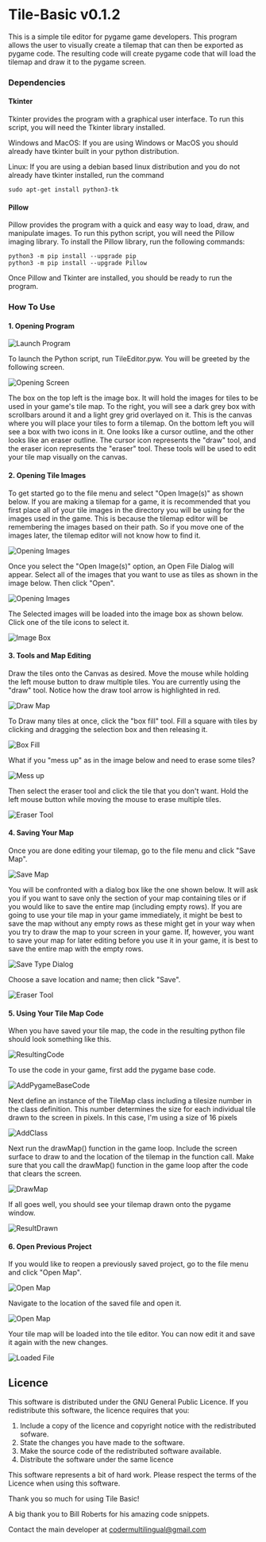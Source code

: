 # Tile-Basic v0.1.2
This is a simple tile editor for pygame game developers. This program allows the user to visually create a tilemap that can then be exported as pygame code. The resulting code will create pygame code that will load the tilemap and draw it to the pygame screen.

### Dependencies
#### Tkinter
Tkinter provides the program with a graphical user interface. To run this script, you will need the Tkinter library installed. 

Windows and MacOS:
  If you are using Windows or MacOS you should already have tkinter built in your python distribution.

Linux:
  If you are using a debian based linux distribution and you do not already have tkinter installed, run the command
  ```
  sudo apt-get install python3-tk
  ```
#### Pillow
Pillow provides the program with a quick and easy way to load, draw, and manipulate images. To run this python script, you will need the Pillow imaging library. To install the Pillow library, run the following commands:

```
python3 -m pip install --upgrade pip
python3 -m pip install --upgrade Pillow
```
Once Pillow and Tkinter are installed, you should be ready to run the program.

### How To Use
#### 1. Opening Program
![Launch Program](https://user-images.githubusercontent.com/71729368/135165553-6b96e732-dc10-4fcc-a8f0-abb564947682.jpg)

To launch the Python script, run TileEditor.pyw. You will be greeted by the following screen.

![Opening Screen](https://github.com/Multilingual-Coder/tilebasic/blob/main/content/images/Step2.jpg)



The box on the top left is the image box. It will hold the images for tiles to be used in your game's tile map. To the right, you will see a dark grey box with scrollbars around it and a light grey grid overlayed on it. This is the canvas where you will place your tiles to form a tilemap. On the bottom left you will see a box with two icons in it. One looks like a cursor outline, and the other looks like an eraser outline. The cursor icon represents the "draw" tool, and the eraser icon represents the "eraser" tool. These tools will be used to edit your tile map visually on the canvas.

#### 2. Opening Tile Images
To get started go to the file menu and select "Open Image(s)" as shown below. If you are making a tilemap for a game, it is recommended that you first place all of your tile images in the directory you will be using for the images used in the game. This is because the tilemap editor will be remembering the images based on their path. So if you move one of the images later, the tilemap editor will not know how to find it.

![Opening Images](https://github.com/Multilingual-Coder/tilebasic/blob/main/content/images/Step3.jpg)

Once you select the "Open Image(s)" option, an Open File Dialog will appear. Select all of the images that you want to use as tiles as shown in the image below. Then click "Open".


![Opening Images](https://github.com/Multilingual-Coder/tilebasic/blob/main/content/images/Step4.jpg)

The Selected images will be loaded into the image box as shown below. Click one of the tile icons to select it.

![Image Box](https://github.com/Multilingual-Coder/tilebasic/blob/main/content/images/Step5.jpg)

#### 3. Tools and Map Editing

Draw the tiles onto the Canvas as desired. Move the mouse while holding the left mouse button to draw multiple tiles. You are currently using the "draw" tool. Notice how the draw tool arrow is highlighted in red.

![Draw Map](https://github.com/Multilingual-Coder/tilebasic/blob/main/content/images/Step6.jpg)

To Draw many tiles at once, click the "box fill" tool. Fill a square with tiles by clicking and dragging the selection box and then releasing it.

![Box Fill](https://github.com/Multilingual-Coder/tilebasic/blob/main/content/images/Step7.jpg)

What if you "mess up" as in the image below and need to erase some tiles?

![Mess up](https://github.com/Multilingual-Coder/tilebasic/blob/main/content/images/Step8.jpg)

Then select the eraser tool and click the tile that you don't want. Hold the left mouse button while moving the mouse to erase multiple tiles.

![Eraser Tool](https://github.com/Multilingual-Coder/tilebasic/blob/main/content/images/Step9.jpg)


#### 4. Saving Your Map

Once you are done editing your tilemap, go to the file menu and click "Save Map".

![Save Map](https://github.com/Multilingual-Coder/tilebasic/blob/main/content/images/Step10.jpg)

You will be confronted with a dialog box like the one shown below. It will ask you if you want to save only the section of your map containing tiles or if you would like to save the entire map (including empty rows). If you are going to use your tile map in your game immediately, it might be best to save the map without any empty rows as these might get in your way when you try to draw the map to your screen in your game. If, however, you want to save your map for later editing before you use it in your game, it is best to save the entire map with the empty rows.

![Save Type Dialog](https://github.com/Multilingual-Coder/tilebasic/blob/main/content/images/Step11.jpg)

Choose a save location and name; then click "Save".

![Eraser Tool](https://github.com/Multilingual-Coder/tilebasic/blob/main/content/images/Step12.jpg)

#### 5. Using Your Tile Map Code
When you have saved your tile map, the code in the resulting python file should look something like this.

![ResultingCode](https://user-images.githubusercontent.com/71729368/135184378-10ec1858-623b-4ffd-ba3b-c5998c58e98f.jpg)

To use the code in your game, first add the pygame base code.

![AddPygameBaseCode](https://user-images.githubusercontent.com/71729368/135184373-6d89de7c-64b6-493b-8e8a-2018b826cc68.jpg)

Next define an instance of the TileMap class including a tilesize number in the class definition. This number determines the size for each individual tile drawn to the screen in pixels. In this case, I'm using a size of 16 pixels

![AddClass](https://user-images.githubusercontent.com/71729368/135184367-15ea51bb-b10d-4988-9dae-544c4e0948ba.jpg)

Next run the drawMap() function in the game loop. Include the screen surface to draw to and the location of the tilemap in the function call. Make sure that you call the drawMap() function in the game loop after the code that clears the screen.

![DrawMap](https://user-images.githubusercontent.com/71729368/135184374-bbfd44dc-abc2-44d4-99a3-124820b1c03c.jpg)

If all goes well, you should see your tilemap drawn onto the pygame window.

![ResultDrawn](https://user-images.githubusercontent.com/71729368/135184376-a9307d06-0c93-4843-b300-f67a8cccf4a0.jpg)

#### 6. Open Previous Project

If you would like to reopen a previously saved project, go to the file menu and click "Open Map".

![Open Map](https://github.com/Multilingual-Coder/tilebasic/blob/main/content/images/Step13.jpg)

Navigate to the location of the saved file and open it.

![Open Map](https://github.com/Multilingual-Coder/tilebasic/blob/main/content/images/Step14.jpg)

Your tile map will be loaded into the tile editor. You can now edit it and save it again with the new changes.

![Loaded File](https://github.com/Multilingual-Coder/tilebasic/blob/main/content/images/Step15.jpg)

## Licence

This software is distributed under the GNU General Public Licence. If you redistribute this software, the licence requires that you:

1. Include a copy of the licence and copyright notice with the redistributed sofware.
2. State the changes you have made to the software.
3. Make the source code of the redistributed software available.
4. Distribute the software under the same licence

This software represents a bit of hard work. Please respect the terms of the Licence when using this software. 

Thank you so much for using Tile Basic!

A big thank you to Bill Roberts for his amazing code snippets.

Contact the main developer at codermultilingual@gmail.com

